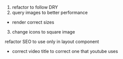 1. refactor to follow DRY
2. query images to better performance

- render correct sizes

3. change icons to square image

refactor SEO to use only in layout component

- correct video title to correct one that youtube uses
